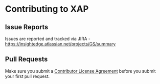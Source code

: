 # Contributing to XAP

## Issue Reports

Issues are reported and tracked via JIRA - https://insightedge.atlassian.net/projects/GS/summary

## Pull Requests

Make sure you submit a [Contributor License Agreement](https://xap.github.io/XAP_CLA.pdf) before you submit your first pull request.
